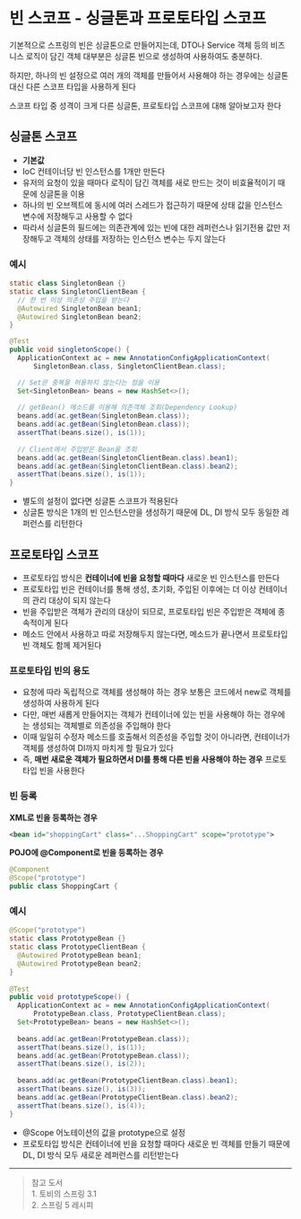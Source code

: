 빈 스코프 - 싱글톤과 프로토타입 스코프
========

기본적으로 스프링의 빈은 싱글톤으로 만들어지는데, DTO나 Service 객체 등의 비즈니스 로직이 담긴 객체 대부분은 싱글톤 빈으로 생성하여 사용하여도 충분하다.

하지만, 하나의 빈 설정으로 여러 개의 객체를 만들어서 사용해야 하는 경우에는 싱글톤 대신 다른 스코프 타입을 사용하게 된다

스코프 타입 중 성격이 크게 다른 싱글톤, 프로토타입 스코프에 대해 알아보고자 한다


## 싱글톤 스코프
- **기본값**
- IoC 컨테이너당 빈 인스턴스를 1개만 만든다
- 유저의 요청이 있을 때마다 로직이 담긴 객체를 새로 만드는 것이 비효율적이기 때문에 싱글톤을 이용
- 하나의 빈 오브젝트에 동시에 여러 스레드가 접근하기 때문에 상태 값을 인스턴스 변수에 저장해두고 사용할 수 없다
- 따라서 싱글톤의 필드에는 의존관계에 있는 빈에 대한 레퍼런스나 읽기전용 값만 저장해두고 객체의 상태를 저장하는 인스턴스 변수는 두지 않는다

### 예시
```java
static class SingletonBean {}
static class SingletonClientBean {
  // 한 번 이상 의존성 주입을 받는다
  @Autowired SingletonBean bean1;
  @Autowired SingletonBean bean2;
}

@Test
public void singletonScope() {
  ApplicationContext ac = new AnnotationConfigApplicationContext(
      SingletonBean.class, SingletonClientBean.class);

  // Set은 중복을 허용하지 않는다는 점을 이용
  Set<SingletonBean> beans = new HashSet<>();
  
  // getBean() 메소드를 이용해 의존객체 조회(Dependency Lookup)
  beans.add(ac.getBean(SingletonBean.class));
  beans.add(ac.getBean(SingletonBean.class));
  assertThat(beans.size(), is(1));
  
  // Client에서 주입받은 Bean을 조회
  beans.add(ac.getBean(SingletonClientBean.class).bean1);
  beans.add(ac.getBean(SingletonClientBean.class).bean2);
  assertThat(beans.size(), is(1));
}
```
- 별도의 설정이 없다면 싱글톤 스코프가 적용된다
- 싱글톤 방식은 1개의 빈 인스턴스만을 생성하기 때문에 DL, DI 방식 모두 동일한 레퍼런스를 리턴한다

## 프로토타입 스코프

- 프로토타입 방식은 **컨테이너에 빈을 요청할 때마다** 새로운 빈 인스턴스를 만든다
- 프로토타입 빈은 컨테이너를 통해 생성, 초기화, 주입된 이후에는 더 이상 컨테이너의 관리 대상이 되지 않는다
- 빈을 주입받은 객체가 관리의 대상이 되므로, 프로토타입 빈은 주입받은 객체에 종속적이게 된다
- 메소드 안에서 사용하고 따로 저장해두지 않는다면, 메소드가 끝나면서 프로토타입 빈 객체도 함께 제거된다


### 프로토타입 빈의 용도

- 요청에 따라 독립적으로 객체를 생성해야 하는 경우 보통은 코드에서 new로 객체를 생성하여 사용하게 된다
- 다만, 매번 새롭게 만들어지는 객체가 컨테이너에 있는 빈을 사용해야 하는 경우에는 생성되는 객체별로 의존성을 주입해야 한다
- 이때 일일히 수정자 메소드를 호출해서 의존성을 주입할 것이 아니라면, 컨테이너가 객체를 생성하여 DI까지 마치게 할 필요가 있다
- 즉, **매번 새로운 객체가 필요하면서 DI를 통해 다른 빈을 사용해야 하는 경우** 프로토타입 빈을 사용한다


### 빈 등록

**XML로 빈을 등록하는 경우**
```xml
<bean id="shoppingCart" class="...ShoppingCart" scope="prototype">
```

**POJO에 @Component로 빈을 등록하는 경우**
```java
@Component
@Scope("prototype")
public class ShoppingCart {
```

### 예시

```java
@Scope("prototype")
static class PrototypeBean {}
static class PrototypeClientBean {
  @Autowired PrototypeBean bean1;
  @Autowired PrototypeBean bean2;
}
  
@Test
public void prototypeScope() {
  ApplicationContext ac = new AnnotationConfigApplicationContext(
      PrototypeBean.class, PrototypeClientBean.class);
  Set<PrototypeBean> beans = new HashSet<>();
  
  beans.add(ac.getBean(PrototypeBean.class));
  assertThat(beans.size(), is(1));
  beans.add(ac.getBean(PrototypeBean.class));
  assertThat(beans.size(), is(2));
  
  beans.add(ac.getBean(PrototypeClientBean.class).bean1);
  assertThat(beans.size(), is(3));
  beans.add(ac.getBean(PrototypeClientBean.class).bean2);
  assertThat(beans.size(), is(4));
}
```
- @Scope 어노테이션의 값을 prototype으로 설정
- 프로토타입 방식은 컨테이너에 빈을 요청할 때마다 새로운 빈 객체를 만들기 때문에 DL, DI 방식 모두 새로운 레퍼런스를 리턴받는다

--------
> 참고 도서
><br/>1. 토비의 스프링 3.1
><br/>2. 스프링 5 레시피